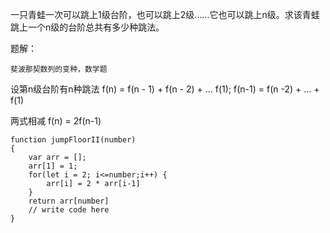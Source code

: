 一只青蛙一次可以跳上1级台阶，也可以跳上2级……它也可以跳上n级。求该青蛙跳上一个n级的台阶总共有多少种跳法。

题解：

    斐波那契数列的变种，数学题

设第n级台阶有n种跳法
f(n) = f(n - 1) + f(n - 2) + ... f(1);
f(n-1) = f(n -2) + ... + f(1)

两式相减
f(n) = 2f(n-1)

```
function jumpFloorII(number)
{
    var arr = [];
    arr[1] = 1;
    for(let i = 2; i<=number;i++) {
        arr[i] = 2 * arr[i-1]
    }
    return arr[number]
    // write code here
}
```